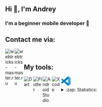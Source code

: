 ## Hi 🤝, I'm Andrey
### I'm a beginner mobile developer 📲
## Contact me via:

[<img align="left" alt="webtricks-master.ru" width="30px" src="https://img.icons8.com/color/344/gmail-new.png"/>][Mail]
[<img align="left" alt="webtricks-master.ru" width="30px" src="https://img.icons8.com/color/344/telegram-app--v1.png" />][Telegram]

<br />

## My tools:

[<img align="left" alt="Dart" width="30px" src="https://img.icons8.com/color/344/dart.png"/>][Dart]
[<img align="left" alt="Flutter" width="30px" src="https://img.icons8.com/color/344/flutter.png"/>][Flutter]
[<img align="left" alt="Android Studio" width="30px" src="https://img.icons8.com/color/344/android-studio--v3.png"/>][Android Studio]
[<img align="left" alt="Xcode" width="30px" src="https://upload.wikimedia.org/wikipedia/ru/0/0c/Xcode_icon.png"/>][Xcode]
[<img align="left" alt="Visual Studio Code" width="30px" src="https://raw.githubusercontent.com/github/explore/80688e429a7d4ef2fca1e82350fe8e3517d3494d/topics/visual-studio-code/visual-studio-code.png" />][Visual Studio Code]

<br />
<br />

<details>
  <summary>:zap: Statistics:</summary>
   <br />
   <img src="https://komarev.com/ghpvc/?username=devUserror&style=flat-square&color=blue" alt=""/>
   <br />
   <img align="left" alt="codeSTACKr's GitHub Stats" src="https://github-readme-stats.vercel.app/api/top-langs/?username=devUserror&langs_count=8&layout=compact&theme=react"/>
</details>

[Mail]: https://mailto:devuserror@gmail.com
[Telegram]: https://tlgg.ru/devUserror
[Dart]: https://dart.dev
[Flutter]: https://flutter.dev
[Android Studio]: https://developer.android.com/studio
[Xcode]: https://developer.apple.com/xcode/
[Visual Studio Code]: https://code.visualstudio.com
